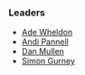 ### Leaders

* [Ade Wheldon](mailto:adrian.wheldon@owasp.org)
* [Andi Pannell](mailto:andrew.pannell@owasp.org)
* [Dan Mullen](mailto:dan.mullen@owasp.org)
* [Simon Gurney](mailto:simon.gurney@owasp.org)
